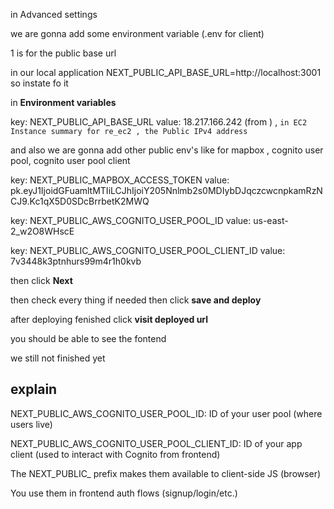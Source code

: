 in Advanced settings

we are gonna add some environment variable (.env for client)

1 is for the public base url

in our local application
NEXT_PUBLIC_API_BASE_URL=http://localhost:3001
so 
instate fo it 


in **Environment variables**

key:  NEXT_PUBLIC_API_BASE_URL
value: 18.217.166.242 (from ) , `in EC2 Instance summary for re_ec2 , the Public IPv4 address`


and also we are gonna add other public env's 
like for mapbox , cognito user pool, cognito user pool client

key: NEXT_PUBLIC_MAPBOX_ACCESS_TOKEN
value: pk.eyJ1IjoidGFuamltMTIiLCJhIjoiY205Nnlmb2s0MDIybDJqczcwcnpkamRzNCJ9.Kc1qX5D0SDcBrrbetK2MWQ



key: NEXT_PUBLIC_AWS_COGNITO_USER_POOL_ID
value: us-east-2_w2O8WHscE


key: NEXT_PUBLIC_AWS_COGNITO_USER_POOL_CLIENT_ID
value: 7v3448k3ptnhurs99m4r1h0kvb


then click **Next**

then check every thing if needed 
then 
click **save and deploy**

after deploying fenished click
**visit deployed url**

you should be able to see the fontend

we still not finished yet

## explain 

NEXT_PUBLIC_AWS_COGNITO_USER_POOL_ID: ID of your user pool (where users live)

NEXT_PUBLIC_AWS_COGNITO_USER_POOL_CLIENT_ID: ID of your app client (used to interact with Cognito from frontend)

The NEXT_PUBLIC_ prefix makes them available to client-side JS (browser)

You use them in frontend auth flows (signup/login/etc.)

